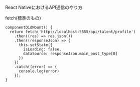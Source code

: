 React NativeにおけるAPI通信のやり方

fetch(標準のもの)

    componentDidMount() {
      return fetch('http://localhost:5555/api/talent/profile')
        .then((res) => res.json())
        .then((responseJson) => {
          this.setState({
            isLoading: false,
            dataSource: responseJson.main_post_type[0]
          })
        })
        .catch((error) => {
          console.log(error)
        });
    }
